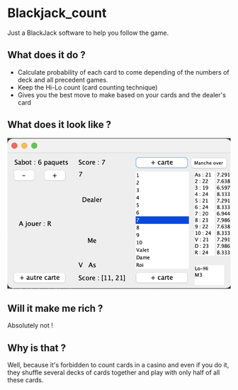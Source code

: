 # Blackjack_count

Just a BlackJack software to help you follow the game. 

## What does it do ? 
- Calculate probability of each card to come depending of the numbers of deck and all precedent games.
- Keep the Hi-Lo count (card counting technique) 
- Gives you the best move to make based on your cards and the dealer's card 

## What does it look like ?  
![GUI](https://github.com/AphroMad/Blackjack_count/blob/main/GUI.png)

## Will it make me rich ? 
Absolutely not ! 

## Why is that ? 
Well, because it's forbidden to count cards in a casino and even if you do it, they shuffle several decks of cards together and play with only half of all these cards. 
